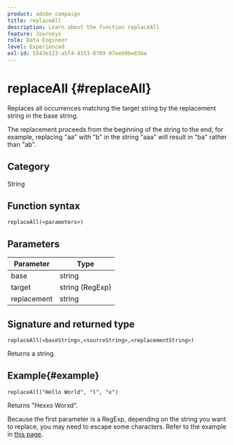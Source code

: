 ```yaml
---
product: adobe campaign
title: replaceAll
description: Learn about the function replaceAll
feature: Journeys
role: Data Engineer
level: Experienced
exl-id: 5543e123-a5f4-4153-8709-97eeb9be83ba
---
```

# replaceAll {#replaceAll}

Replaces all occurrences matching the target string by the replacement string in the base string.

The replacement proceeds from the beginning of the string to the end, for example, replacing "aa" with "b" in the string "aaa" will result in "ba" rather than "ab".

## Category

String

## Function syntax

`replaceAll(<parameters>)`

## Parameters

| Parameter | Type         |
|-----------|--------------|
| base      | string       |
| target    | string (RegExp)       |
| replacement    | string       |

## Signature and returned type

`replaceAll(<baseString>,<sourceString>,<replacementString>)`

Returns a string.

## Example{#example}

`replaceAll("Hello World", "l", "x")`

Returns "Hexxo Worxd".

Because the first parameter is a RegExp, depending on the string you want to replace, you may need to escape some characters. Refer to the example in [this page](../functions/functionreplace.md#example_2).
